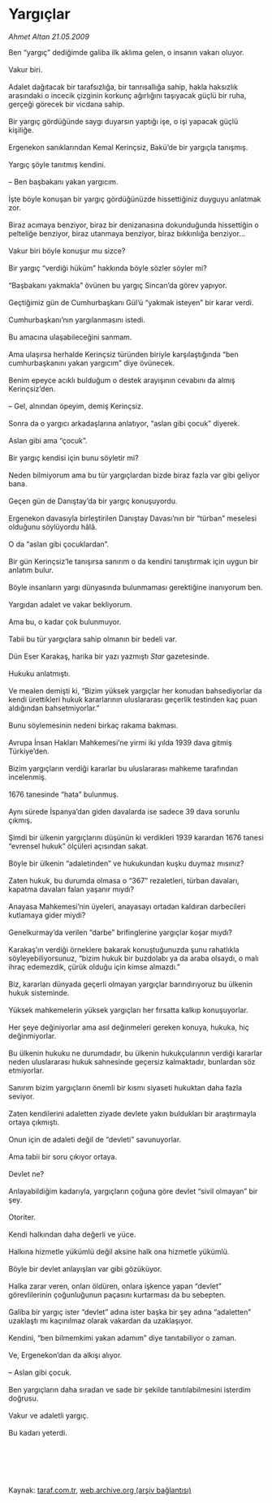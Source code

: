 # Yargıçlar

*Ahmet Altan 21.05.2009*

<div class="taraf_structure_2col_1zq">
<div class="margen_n">



 <p>Ben “yargıç” dediğimde galiba ilk aklıma gelen, o insanın vakarı oluyor. <br/><br/>Vakur biri. <br/><br/>Adalet dağıtacak bir tarafsızlığa, bir tanrısallığa sahip, hakla haksızlık arasındaki o incecik çizginin korkunç ağırlığını taşıyacak güçlü bir ruha, gerçeği görecek bir vicdana sahip. <br/><br/>Bir yargıç gördüğünde saygı duyarsın yaptığı işe, o işi yapacak güçlü kişiliğe. <br/><br/>Ergenekon sanıklarından Kemal Kerinçsiz, Bakü’de bir yargıçla tanışmış. <br/><br/>Yargıç şöyle tanıtmış kendini. <br/><br/>– Ben başbakanı yakan yargıcım. <br/><br/>İşte böyle konuşan bir yargıç gördüğünüzde hissettiğiniz duyguyu anlatmak zor. <br/><br/>Biraz acımaya benziyor, biraz bir denizanasına dokunduğunda hissettiğin o pelteliğe benziyor, biraz utanmaya benziyor, biraz bıkkınlığa benziyor... <br/><br/>Vakur biri böyle konuşur mu sizce? <br/><br/>Bir yargıç “verdiği hüküm” hakkında böyle sözler söyler mi? <br/><br/>“Başbakanı yakmakla” övünen bu yargıç Sincan’da görev yapıyor. <br/><br/>Geçtiğimiz gün de Cumhurbaşkanı Gül’ü “yakmak isteyen” bir karar verdi. <br/><br/>Cumhurbaşkanı’nın yargılanmasını istedi. <br/><br/>Bu amacına ulaşabileceğini sanmam. <br/><br/>Ama ulaşırsa herhalde Kerinçsiz türünden biriyle karşılaştığında “ben cumhurbaşkanını yakan yargıcım” diye övünecek. <br/><br/>Benim epeyce acıklı bulduğum o destek arayışının cevabını da almış Kerinçsiz’den. <br/><br/>– Gel, alnından öpeyim, demiş Kerinçsiz. <br/><br/>Sonra da o yargıcı arkadaşlarına anlatıyor, “aslan gibi çocuk” diyerek. <br/><br/>Aslan gibi ama “çocuk”. <br/><br/>Bir yargıç kendisi için bunu söyletir mi? <br/><br/>Neden bilmiyorum ama bu tür yargıçlardan bizde biraz fazla var gibi geliyor bana. <br/><br/>Geçen gün de Danıştay’da bir yargıç konuşuyordu. <br/><br/>Ergenekon davasıyla birleştirilen Danıştay Davası’nın bir “türban” meselesi olduğunu söylüyordu hâlâ. <br/><br/>O da “aslan gibi çocuklardan”. <br/><br/>Bir gün Kerinçsiz’le tanışırsa sanırım o da kendini tanıştırmak için uygun bir anlatım bulur. <br/><br/>Böyle insanların yargı dünyasında bulunmaması gerektiğine inanıyorum ben. <br/><br/>Yargıdan adalet ve vakar bekliyorum. <br/><br/>Ama bu, o kadar çok bulunmuyor. <br/><br/>Tabii bu tür yargıçlara sahip olmanın bir bedeli var. <br/><br/>Dün Eser Karakaş, harika bir yazı yazmıştı <i>Star</i> gazetesinde. <br/><br/>Hukuku anlatmıştı. <br/><br/>Ve mealen demişti ki, “Bizim yüksek yargıçlar her konudan bahsediyorlar da kendi ürettikleri hukuk kararlarının uluslararası geçerlik testinden kaç puan aldığından bahsetmiyorlar.” <br/><br/>Bunu söylemesinin nedeni birkaç rakama bakması. <br/><br/>Avrupa İnsan Hakları Mahkemesi’ne yirmi iki yılda 1939 dava gitmiş Türkiye’den. <br/><br/>Bizim yargıçların verdiği kararlar bu uluslararası mahkeme tarafından incelenmiş. <br/><br/>1676 tanesinde “hata” bulunmuş. <br/><br/>Aynı sürede İspanya’dan giden davalarda ise sadece 39 dava sorunlu çıkmış. <br/><br/>Şimdi bir ülkenin yargıçlarını düşünün ki verdikleri 1939 karardan 1676 tanesi “evrensel hukuk” ölçüleri açısından sakat. <br/><br/>Böyle bir ülkenin “adaletinden” ve hukukundan kuşku duymaz mısınız? <br/><br/>Zaten hukuk, bu durumda olmasa o “367” rezaletleri, türban davaları, kapatma davaları falan yaşanır mıydı? <br/><br/>Anayasa Mahkemesi’nin üyeleri, anayasayı ortadan kaldıran darbecileri kutlamaya gider miydi? <br/><br/>Genelkurmay’da verilen “darbe” brifinglerine yargıçlar koşar mıydı? <br/><br/>Karakaş’ın verdiği örneklere bakarak konuştuğunuzda şunu rahatlıkla söyleyebiliyorsunuz, “bizim hukuk bir buzdolabı ya da araba olsaydı, o malı ihraç edemezdik, çürük olduğu için kimse almazdı.” <br/><br/>Biz, kararları dünyada geçerli olmayan yargıçlar barındırıyoruz bu ülkenin hukuk sisteminde. <br/><br/>Yüksek mahkemelerin yüksek yargıçları her fırsatta kalkıp konuşuyorlar. <br/><br/>Her şeye değiniyorlar ama asıl değinmeleri gereken konuya, hukuka, hiç değinmiyorlar. <br/><br/>Bu ülkenin hukuku ne durumdadır, bu ülkenin hukukçularının verdiği kararlar neden uluslararası hukuk sahnesinde geçersiz kalmaktadır, bunlardan söz etmiyorlar. <br/><br/>Sanırım bizim yargıçların önemli bir kısmı siyaseti hukuktan daha fazla seviyor. <br/><br/>Zaten kendilerini adaletten ziyade devlete yakın buldukları bir araştırmayla ortaya çıkmıştı. <br/><br/>Onun için de adaleti değil de “devleti” savunuyorlar. <br/><br/>Ama tabii bir soru çıkıyor ortaya. <br/><br/>Devlet ne? <br/><br/>Anlayabildiğim kadarıyla, yargıçların çoğuna göre devlet “sivil olmayan” bir şey. <br/><br/>Otoriter. <br/><br/>Kendi halkından daha değerli ve yüce. <br/><br/>Halkına hizmetle yükümlü değil aksine halk ona hizmetle yükümlü. <br/><br/>Böyle bir devlet anlayışları var gibi gözüküyor. <br/><br/>Halka zarar veren, onları öldüren, onlara işkence yapan “devlet” görevlilerinin çoğunluğunun paçasını kurtarması da bu sebepten. <br/><br/>Galiba bir yargıç ister “devlet” adına ister başka bir şey adına “adaletten” uzaklaştı mı kaçınılmaz olarak vakardan da uzaklaşıyor. <br/><br/>Kendini, “ben bilmemkimi yakan adamım” diye tanıtabiliyor o zaman. <br/><br/>Ve, Ergenekon’dan da alkışı alıyor. <br/><br/>– Aslan gibi çocuk. <br/><br/>Ben yargıçların daha sıradan ve sade bir şekilde tanıtılabilmesini isterdim doğrusu. <br/><br/>Vakur ve adaletli yargıç. <br/><br/>Bu kadarı yeterdi.</p>
<br/>
<br/>
<br/>



<br/>


<div id="taraf_not">
</div>

</div>


</div>

Kaynak: [taraf.com.tr](http://www.taraf.com.tr:80/makale/5628.htm), [web.archive.org (arşiv bağlantısı)](http://web.archive.org/web/20090905090353/http://www.taraf.com.tr:80/makale/5628.htm)

